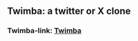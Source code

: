 ## Twimba: a twitter or X clone ##

### Twimba-link: [Twimba](https://mos3doun26.github.io/Twimba/) ###
